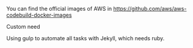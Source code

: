 You can find the official images of AWS in https://github.com/aws/aws-codebuild-docker-images

Custom need

Using gulp to automate all tasks with Jekyll, which needs ruby.